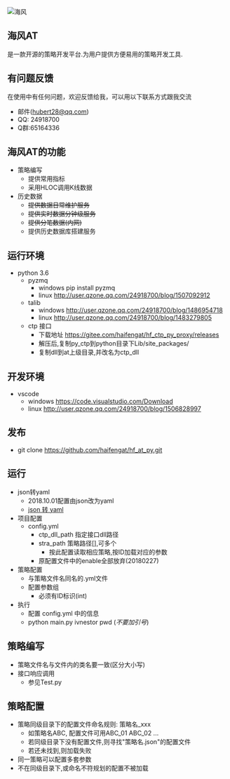 ![海风](http://git.oschina.net/uploads/2/330302_haifengat.png?1484575602)
## 海风AT
是一款开源的策略开发平台.为用户提供方便易用的策略开发工具.

## 有问题反馈
在使用中有任何问题，欢迎反馈给我，可以用以下联系方式跟我交流

- 邮件(hubert28@qq.com)
- QQ: 24918700
- Q群:65164336

## 海风AT的功能
- 策略编写
    -  提供常用指标
    -  采用HLOC调用K线数据
- 历史数据
    - <del> 提供数据日常维护服务 </del>
    - <del> 提供实时数据分钟级服务 </del>
    - <del> 提供分笔数据(内网) </del>
    - 提供历史数据库搭建服务

## 运行环境
- python 3.6
    - pyzmq
        - windows pip install pyzmq
        - linux   http://user.qzone.qq.com/24918700/blog/1507092912
    - talib
        - windows http://user.qzone.qq.com/24918700/blog/1486954718
        - linux   http://user.qzone.qq.com/24918700/blog/1483279805
    - ctp 接口
        - 下载地址 https://gitee.com/haifengat/hf_ctp_py_proxy/releases
        - 解压后,复制py_ctp到python目录下Lib/site_packages/
        - 复制dll到at上级目录,并改名为ctp_dll
## 开发环境
- vscode
    - windows  https://code.visualstudio.com/Download
    - linux  http://user.qzone.qq.com/24918700/blog/1506828997

## 发布
- git clone https://github.com/haifengat/hf_at_py.git

## 运行
- json转yaml
    - 2018.10.01配置由json改为yaml
    - [json 转 yaml](https://www.json2yaml.com/)
- 项目配置
    - config.yml
        - ctp_dll_path 指定接口dll路径
        - stra_path 策略路径[],可多个
            - 按此配置读取相应策略,按ID加载对应的参数
        - 原配置文件中的enable全部放弃(20180227)
- 策略配置
    - 与策略文件名同名的.yml文件
    - 配置参数组
        - 必须有ID标识(int)
- 执行
    - 配置 config.yml 中的信息
    - python main.py ivnestor pwd (*不要加引号*)

## 策略编写
- 策略文件名与文件内的类名要一致(区分大小写)
- 接口响应调用
    - 参见Test.py

## 策略配置
- 策略同级目录下的配置文件命名规则: 策略名_xxx
    - 如策略名ABC, 配置文件可用ABC_01 ABC_02 ...
    - 若同级目录下没有配置文件,则寻找"策略名.json"的配置文件
    - 若还未找到,则加载失败
- 同一策略可以配置多套参数
- 不在同级目录下,或命名不符规划的配置不被加载

